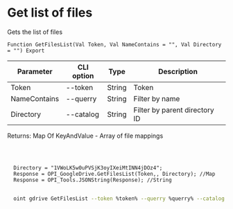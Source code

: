 ﻿---
sidebar_position: 3
---

# Get list of files
 Gets the list of files



`Function GetFilesList(Val Token, Val NameContains = "", Val Directory = "") Export`

  | Parameter | CLI option | Type | Description |
  |-|-|-|-|
  | Token | --token | String | Token |
  | NameContains | --querry | String | Filter by name |
  | Directory | --catalog | String | Filter by parent directory ID |

  
  Returns:  Map Of KeyAndValue - Array of file mappings

<br/>




```bsl title="Code example"
  
  Directory = "1VWoLK5w0uPVSjK3oyIXeiMtINN4jDOz4";
  Response = OPI_GoogleDrive.GetFilesList(Token,, Directory); //Map
  Response = OPI_Tools.JSONString(Response); //String
```



```sh title="CLI command example"
    
  oint gdrive GetFilesList --token %token% --querry %querry% --catalog "1VWoLK5w0uPVSjK3oyIXeiMtINN4jDOz4"

```

```json title="Result"

```
